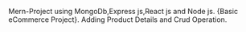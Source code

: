 Mern-Project using MongoDb,Express js,React js and Node js.
{Basic eCommerce Project}.
Adding Product Details and Crud Operation.
